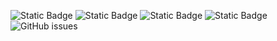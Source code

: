 ![Static Badge](https://img.shields.io/badge/blacklists-60-000000) ![Static Badge](https://img.shields.io/badge/blacklisted-3034227-cc0000) ![Static Badge](https://img.shields.io/badge/whitelisted-2242-00CC00) ![Static Badge](https://img.shields.io/badge/streaming_blacklist-28106-000000) ![GitHub issues](https://img.shields.io/github/issues/fabriziosalmi/blacklists)
